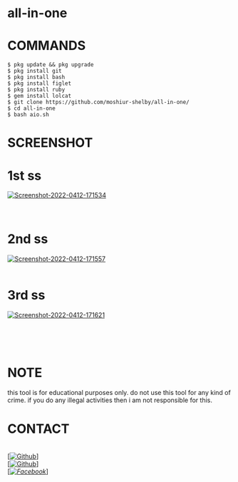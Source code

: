 # all-in-one





# COMMANDS


````
$ pkg update && pkg upgrade 
$ pkg install git 
$ pkg install bash 
$ pkg install figlet 
$ pkg install ruby 
$ gem install lolcat 
$ git clone https://github.com/moshiur-shelby/all-in-one/ 
$ cd all-in-one 
$ bash aio.sh 
````


# SCREENSHOT 

# 1st ss 
<a href="https://imgbb.com/"><img src="https://i.ibb.co/1zvnw2N/Screenshot-2022-0412-171534.png" alt="Screenshot-2022-0412-171534" border="0"></a>
<br/>
</br>
</br>
# 2nd ss 
<a href="https://imgbb.com/"><img src="https://i.ibb.co/D7GXY1m/Screenshot-2022-0412-171557.png" alt="Screenshot-2022-0412-171557" border="0"></a> 
</br>
</br>
# 3rd ss 
<a href="https://imgbb.com/"><img src="https://i.ibb.co/0nXRzcp/Screenshot-2022-0412-171621.png" alt="Screenshot-2022-0412-171621" border="0"></a> 


</br>
</br>
</br>


# NOTE  


this tool is for educational purposes only.
do not use this tool for any kind of crime.
if  you do any illegal activities then i am not responsible for this.


# CONTACT 

<br>[[![Github](https://img.shields.io/badge/Github-[MOSHIUR-SHELBY]-blue?style=flat-square&logo=GITHUBlogoColor=blue&labelColor=blue)](https://github.com/moshiur-shelby)] <br> [[![Github](https://img.shields.io/badge/WHATSAPP-[moshiur-shelby]-red?style=flat-square&logo=WHATSAPPlogoColor=red&labelColor=cyan)](https://whatsapp.com/01409063324)]<br> [_[![Facebook](https://img.shields.io/badge/Facebook-moshiur-shelby]-yellow?style=flat-square&logo=facebooklogoColor=green&labelColor=red)](https://www.facebook.com/afnan.vau.fallen.dept)_]<br>
